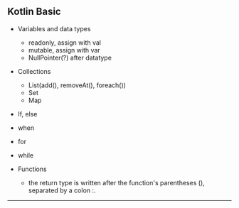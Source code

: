 ## Kotlin Basic
* Variables and data types
  * readonly, assign with val
  * mutable, assign with var
  * NullPointer(?) after datatype
  
* Collections
  * List(add(), removeAt(), foreach())
  * Set
  * Map
* If, else
* when
* for
* while
* Functions
  * the return type is written after the function's parentheses (), separated by a colon :.
___
